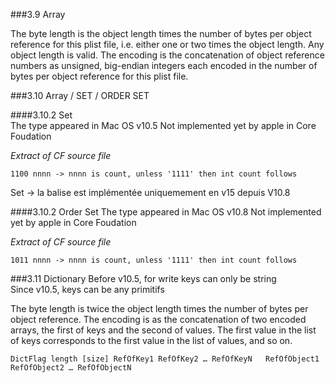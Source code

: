 ###3.9 Array  

The byte length is the object length times the number of bytes per object 
reference for this plist file, i.e. either one or two times the object 
length. Any object length is valid. The encoding is the concatenation of 
object reference numbers as unsigned, big-endian integers each encoded in 
the number of bytes per object reference for this plist file.  




###3.10 Array / SET / ORDER SET


####3.10.2 Set   
The type appeared in Mac OS v10.5
Not implemented yet by apple in Core Foudation  

*Extract of CF source file*  

	1100 nnnn -> nnnn is count, unless '1111' then int count follows 

Set  -> la balise est implémentée uniquemement en v15 depuis V10.8



####3.10.2 Order Set
The type appeared in Mac OS v10.8
Not implemented yet by apple in Core Foudation  

*Extract of CF source file*

	1011 nnnn -> nnnn is count, unless '1111' then int count follows



###3.11 Dictionary
Before v10.5, for write keys can only be string   
Since v10.5, keys can be any primitifs


The byte length is twice the object length times the number of bytes per 
object reference. The encoding is as the concatenation of two encoded 
arrays, the first of keys and the second of values. The first value in the 
list of keys corresponds to the first value in the list of values, and so 
on.

    DictFlag length [size] RefOfKey1 RefOfKey2 … RefOfKeyN   RefOfObject1 RefOfObject2 … RefOfObjectN







